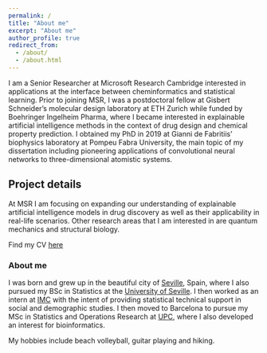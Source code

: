 ```yaml
---
permalink: /
title: "About me"
excerpt: "About me"
author_profile: true
redirect_from: 
  - /about/
  - /about.html
---
```


I am a Senior Researcher at Microsoft Research Cambridge interested in applications at the interface between cheminformatics and statistical learning. Prior to joining MSR, I was a postdoctoral fellow at Gisbert Schneider’s molecular design laboratory at ETH Zurich while funded by Boehringer Ingelheim Pharma, where I became interested in explainable artificial intelligence methods in the context of drug design and chemical property prediction. I obtained my PhD in 2019 at Gianni de Fabritiis’ biophysics laboratory at Pompeu Fabra University, the main topic of my dissertation including pioneering applications of convolutional neural networks to three-dimensional atomistic systems.
 

## Project details 

At MSR I am focusing on expanding our understanding of explainable artificial intelligence models in drug discovery as well as their applicability in real-life scenarios. Other research areas that I am interested in are quantum mechanics and structural biology. 

Find my CV [here](https://josejimenezluna.github.io/files/cv.pdf) 

### About me 

I was born and grew up in the beautiful city of [Seville](https://en.wikipedia.org/wiki/Seville), Spain, where I also pursued my BSc in Statistics at the [University of Seville](http://www.us.es/). I then worked as an intern at [IMC](https://www.linkedin.com/company/instituto-de-marketing-y-comunicaci-n-imc-/about/) with the intent of providing statistical technical support in social and demographic studies. I then moved to Barcelona to pursue my MSc in Statistics and Operations Research at [UPC](https://www.upc.edu/en), where I also developed an interest for bioinformatics.

My hobbies include beach volleyball, guitar playing and hiking.  

